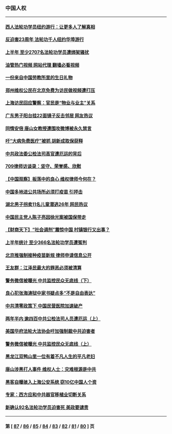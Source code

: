 ### 中国人权
---
#### [西人法轮功学员纽约游行：让更多人了解真相](../../pages/ncid278/n13778030.md?07111245) 
#### [反迫害23周年 法轮功千人纽约华埠游行](../../pages/ncid278/n13777927.md?07111245) 
#### [上半年 至少2707名法轮功学员遭绑架骚扰](../../pages/ncid278/n13776397.md?07111245) 
#### [油管热门视频 网站代理 翻墙必看视频](http://209.222.30.114:81/youtube.html?07111245)
#### [一份来自中国劳教所里的生日礼物](../../pages/ncid278/n13777122.md?07111245) 
#### [郑州维权公民在北京免费为访民做视频遭打压](../../pages/ncid278/n13777238.md?07111245) 
#### [上海访民回应警察：官民是“物业与业主”关系](../../pages/ncid278/n13777046.md?07111245) 
#### [广东男子阳台挂22面镜子反击邻居 网友热议](../../pages/ncid278/n13777031.md?07111245) 
#### [同情安倍 唐山女教授遭围攻微博被永久禁言](../../pages/ncid278/n13776964.md?07111245) 
#### [吁“大病免费医疗”被抓  胡新成取保获释](../../pages/ncid278/n13776806.md?07111245) 
#### [中共政法委公检法司高官遭厄运的背后](../../pages/ncid278/n13774880.md?07111245) 
#### [709律师访谈录：坚守、荣誉感、欣慰](../../pages/ncid278/n13776376.md?07111245) 
#### [【中国观察】板荡中的良心 维权律师今何在？](../../pages/ncid278/n13775584.md?07111245) 
#### [中国多地进公共场所必须打疫苗 引抨击](../../pages/ncid278/n13776384.md?07111245) 
#### [湖北男子拐卖11名儿童潜逃26年 网民热议](../../pages/ncid278/n13776304.md?07111245) 
#### [中国民主党人陈子亮因徐光案被国保带走](../../pages/ncid278/n13776286.md?07111245) 
#### [【财商天下】“社会调剂”震惊中国 村镇银行又出事？](../../pages/ncid278/n13775860.md?07111245) 
#### [上半年统计 至少366名法轮功学员遭冤判](../../pages/ncid278/n13775603.md?07111245) 
#### [北京推强制接种疫苗新规 律师申请信息公开](../../pages/ncid278/n13775519.md?07111245) 
#### [王友群：江泽民最大的罪恶必须被清算](../../pages/ncid278/n13775167.md?07111245) 
#### [警务微信被曝光 中共监控民众无底线（下）](../../pages/ncid278/n13774421.md?07111245) 
#### [良心犯张海涛狱中家书疑点多“不是自由表达”](../../pages/ncid278/n13775029.md?07111245) 
#### [中共清零政策下 中国民营医院加速破产](../../pages/ncid278/n13774881.md?07111245) 
#### [两年半内 逾四百中共公检法司人员遭厄运（上）](../../pages/ncid278/n13767733.md?07111245) 
#### [美国华府法轮大法协会吁加强制裁中共迫害者](../../pages/ncid278/n13774396.md?07111245) 
#### [警务微信被曝光 中共监控民众无底线（上）](../../pages/ncid278/n13774420.md?07111245) 
#### [黑龙江双鸭山里一位有着不凡人生的平凡老妇](../../pages/ncid278/n13774224.md?07111245) 
#### [唐山涉黑打人事件 维权人士：灾难根源是中共](../../pages/ncid278/n13773534.md?07111245) 
#### [黑客自曝骇入上海公安系统 窃10亿中国人个资](../../pages/ncid278/n13773395.md?07111245) 
#### [专家：西方应和中共器官移植业切断关系](../../pages/ncid278/n13772828.md?07111245) 
#### [新确认92名法轮功学员迫害死 美政要谴责](../../pages/ncid278/n13772701.md?07111245) 

---
#### 第 [ [87](./87.md?07111245) / [86](./86.md?07111245) / [85](./85.md?07111245) / [84](./84.md?07111245) / [83](./83.md?07111245) / [82](./82.md?07111245) / [81](./81.md?07111245) / [80](./80.md?07111245) ] 页
